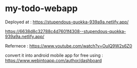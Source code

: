 # my-todo-webapp

Deployed at : https://stupendous-quokka-939a9a.netlify.app/

https://6638d8c32788c4d7601f4308--stupendous-quokka-939a9a.netlify.app/

Refernece : https://www.youtube.com/watch?v=OulQ9W2s6Z0

convert it into android mobile app for free using : https://www.webintoapp.com/author/dashboard
